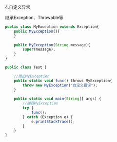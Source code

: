 4.自定义异常

继承Exception、Throwable等

```javascript
public class MyException extends Exception{
	public MyException(){
	}
	
	public MyException(String message){
		super(message);
	}
}
```



```javascript
public class Test {

	//抛出MyException
	public static void func() throws MyException{
		throw new MyException("自定义错误");
	}
	
	public static void main(String[] args) {
		//捕获MyException
		try {
			func();
		} catch (Exception e) {
			e.printStackTrace();
		}
	}
}
```

